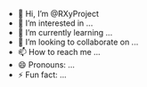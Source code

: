 - 👋 Hi, I’m @RXyProject
- 👀 I’m interested in ...
- 🌱 I’m currently learning ...
- 💞️ I’m looking to collaborate on ...
- 📫 How to reach me ...
- 😄 Pronouns: ...
- ⚡ Fun fact: ...

<!---
RXyProject/RXyProject is a ✨ special ✨ repository because its `README.md` (this file) appears on your GitHub profile.
You can click the Preview link to take a look at your changes.
--->
